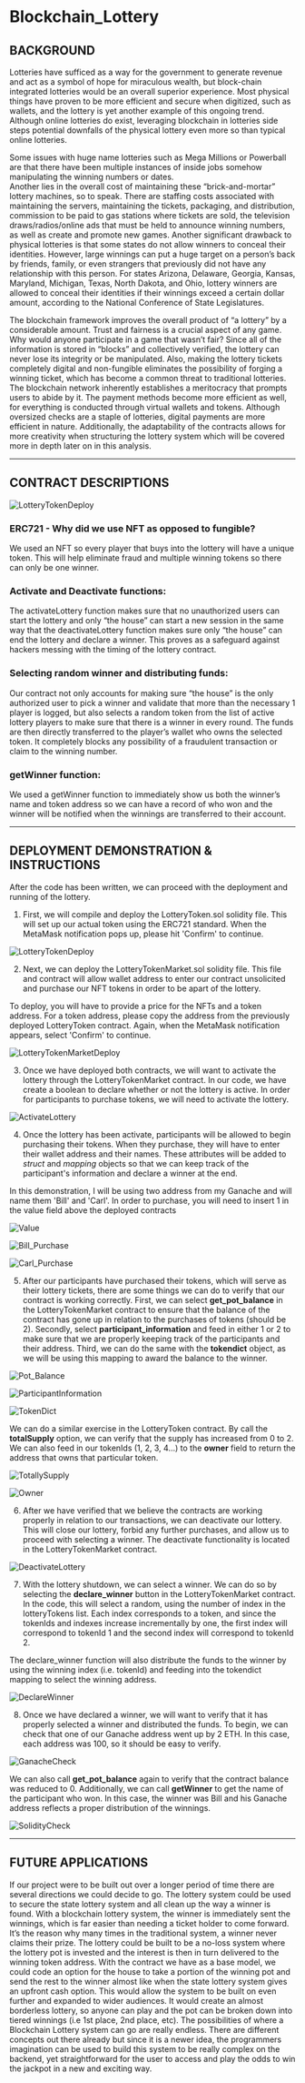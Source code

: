 # Blockchain_Lottery

## BACKGROUND 


Lotteries have sufficed as a way for the government to generate revenue and act as a symbol of hope for miraculous wealth, but block-chain integrated lotteries would be an overall superior experience. Most physical things have proven to be more efficient and secure when digitized, such as wallets, and the lottery is yet another example of this ongoing trend. Although online lotteries do exist, leveraging blockchain in lotteries side steps potential downfalls of the physical lottery even more so than typical online lotteries.

Some issues with huge name lotteries such as Mega Millions or Powerball are that there have been multiple instances of inside jobs somehow manipulating the winning numbers or dates.  
Another lies in the overall cost of maintaining these “brick-and-mortar” lottery machines, so to speak.  There are staffing costs associated with maintaining the servers, maintaining the tickets, packaging, and distribution, commission to be paid to gas stations where tickets are sold, the television draws/radios/online ads that must be held to announce winning numbers, as well as create and promote new games.  Another significant drawback to physical lotteries is that some states do not allow winners to conceal their identities.  However, large winnings can put a huge target on a person’s back by friends, family, or even strangers that previously did not have any relationship with this person.  For states Arizona, Delaware, Georgia, Kansas, Maryland, Michigan, Texas, North Dakota, and Ohio, lottery winners are allowed to conceal their identities if their winnings exceed a certain dollar amount, according to the National Conference of State Legislatures.  

The blockchain framework improves the overall product of “a lottery” by a considerable amount. Trust and fairness is a crucial aspect of any game. Why would anyone participate in a game that wasn’t fair? Since all of the information is stored in “blocks” and collectively verified, the lottery can never lose its integrity or be manipulated. Also, making the lottery tickets completely digital and non-fungible eliminates the possibility of forging a winning ticket, which has become a common threat to traditional lotteries. The blockchain network inherently establishes a meritocracy that prompts users to abide by it. The payment methods become more efficient as well, for everything is conducted through virtual wallets and tokens. Although oversized checks are a staple of lotteries, digital payments are more efficient in nature. Additionally, the adaptability of the contracts allows for more creativity when structuring the lottery system which will be covered more in depth later on in this analysis.     


____

## CONTRACT DESCRIPTIONS

![LotteryTokenDeploy](./Images/Flow.PNG)

### ERC721 - Why did we use NFT as opposed to fungible?
We used an NFT so every player that buys into the lottery will have a unique token. This will help eliminate fraud and multiple winning tokens so there can only be one winner. 

### Activate and Deactivate functions:
The activateLottery function makes sure that no unauthorized users can start the lottery and only “the house” can start a new session in the same way that the deactivateLottery function makes sure only “the house” can end the lottery and declare a winner. This proves as a safeguard against hackers messing with the timing of the lottery contract. 

### Selecting random winner and distributing funds:
Our contract not only accounts for making sure “the house” is the only authorized user to pick a winner and validate that more than the necessary 1 player is logged, but also selects a random token from the list of active lottery players to make sure that there is a winner in every round. The funds are then directly transferred to the player’s wallet who owns the selected token. It completely blocks any possibility of a fraudulent transaction or claim to the winning number. 

### getWinner function:
We used a getWinner function to immediately show us both the winner’s name and token address so we can have a record of who won and the winner will be notified when the winnings are transferred to their account. 

____

## DEPLOYMENT DEMONSTRATION & INSTRUCTIONS

After the code has been written, we can proceed with the deployment and running of the lottery. 

1) First, we will compile and deploy the LotteryToken.sol solidity file. This will set up our actual token using the ERC721 standard. When the MetaMask notification pops up, please hit 'Confirm' to continue. 

![LotteryTokenDeploy](./Images/lottery_token_deploy.png)


2) Next, we can deploy the LotteryTokenMarket.sol solidity file. This file and contract will allow wallet address to enter our contract unsolicited and purchase our NFT tokens in order to be apart of the lottery. 

To deploy, you will have to provide a price for the NFTs and a token address. For a token address, please copy the address from the previously deployed LotteryToken contract. Again, when the MetaMask notification appears, select 'Confirm' to continue.

![LotteryTokenMarketDeploy](./Images/lottery_token_market_deploy.png)

3) Once we have deployed both contracts, we will want to activate the lottery through the LotteryTokenMarket contract. In our code, we have create a boolean to declare whether or not the lottery is active. In order for participants to purchase tokens, we will need to activate the lottery.

![ActivateLottery](./Images/activate_lottery.png)

4) Once the lottery has been activate, participants will be allowed to begin purchasing their tokens. When they purchase, they will have to enter their wallet address and their names. These attributes will be added to *struct* and *mapping* objects so that we can keep track of the participant's information and declare a winner at the end. 

In this demonstration, I will be using two address from my Ganache and will name them 'Bill' and 'Carl'. In order to purchase, you will need to insert 1 in the value field above the deployed contracts

![Value](Images/value.png)

![Bill_Purchase](Images/bill_purchase.png)

![Carl_Purchase](Images/carl_purchase.png)

5) After our participants have purchased their tokens, which will serve as their lottery tickets, there are some things we can do to verify that our contract is working correctly. First, we can select **get_pot_balance** in the LotteryTokenMarket contract to ensure that the balance of the contract has gone up in relation to the purchases of tokens (should be 2). Secondly, select **participant_information** and feed in either 1 or 2 to make sure that we are properly keeping track of the participants and their address. Third, we can do the same with the **tokendict** object, as we will be using this mapping to award the balance to the winner. 

![Pot_Balance](Images/pot_balance.png)

![ParticipantInformation](Images/participant_information.png)

![TokenDict](Images/token_dict.png)

We can do a similar exercise in the LotteryToken contract. By call the **totalSupply** option, we can verify that the supply has increased from 0 to 2. We can also feed in our tokenIds (1, 2, 3, 4...) to the **owner** field to return the address that owns that particular token. 

![TotallySupply](Images/total_supply.png)

![Owner](Images/owner.png)

6) After we have verified that we believe the contracts are working properly in relation to our transactions, we can deactivate our lottery. This will close our lottery, forbid any further purchases, and allow us to proceed with selecting a winner. The deactivate functionality is located in the LotteryTokenMarket contract.

![DeactivateLottery](Images/deactivate_lottery.png)

7) With the lottery shutdown, we can select a winner. We can do so by selecting the **declare_winner** button in the LotteryTokenMarket contract. In the code, this will select a random, using the number of index in the lotteryTokens list. Each index corresponds to a token, and since the tokenIds and indexes increase incrementally by one, the first index will correspond to tokenId 1 and the second index will correspond to tokenId 2. 

The declare_winner function will also distribute the funds to the winner by using the winning index (i.e. tokenId) and feeding into the tokendict mapping to select the winning address.

![DeclareWinner](Images/declare_winner.png)

8) Once we have declared a winner, we will want to verify that it has properly selected a winner and distributed the funds. To begin, we can check that one of our Ganache address went up by 2 ETH. In this case, each address was 100, so it should be easy to verify.

![GanacheCheck](Images/ganache_check.png)

We can also call **get_pot_balance** again to verify that the contract balance was reduced to 0. Additionally, we can call **getWinner** to get the name of the participant who won. In this case, the winner was Bill and his Ganache address reflects a proper distribution of the winnings.

![SolidityCheck](Images/solidity_check.png)


___


## FUTURE APPLICATIONS

If our project were to be built out over a longer period of time there are several directions we could decide to go. The lottery system could be used to secure the state lottery system and all clean up the way a winner is found. With a blockchain lottery system, the winner is immediately sent the winnings, which is far easier than needing a ticket holder to come forward. It’s the reason why many times in the traditional system, a winner never claims their prize. 
The lottery could be built to be a no-loss system where the lottery pot is invested and the interest is then in turn delivered to the winning token address. With the contract we have as a base model, we could code an option for the house to take a portion of the winning pot and send the rest to the winner almost like when the state lottery system gives an upfront cash option. This would allow the system to be built on even further and expanded to wider audiences. It would create an almost borderless lottery, so anyone can play and the pot can be broken down into tiered winnings (i.e 1st place, 2nd place, etc). The possibilities of where a Blockchain Lottery system can go are really endless. There are different concepts out there already but since it is a newer idea, the programmers imagination can be used to build this system to be really complex on the backend, yet straightforward for the user to access and play the odds to win the jackpot in a new and exciting way. 







